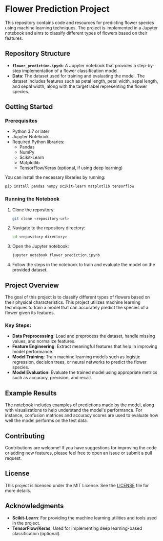 # Flower Prediction Project

This repository contains code and resources for predicting flower species using machine learning techniques. The project is implemented in a Jupyter notebook and aims to classify different types of flowers based on their features.

## Repository Structure

- **`flower_prediction.ipynb`**: A Jupyter notebook that provides a step-by-step implementation of a flower classification model.
- **Data**: The dataset used for training and evaluating the model. The dataset includes features such as petal length, petal width, sepal length, and sepal width, along with the target label representing the flower species.

## Getting Started

### Prerequisites

- Python 3.7 or later
- Jupyter Notebook
- Required Python libraries:
  - Pandas
  - NumPy
  - Scikit-Learn
  - Matplotlib
  - TensorFlow/Keras (optional, if using deep learning)

You can install the necessary libraries by running:
```sh
pip install pandas numpy scikit-learn matplotlib tensorflow
```

### Running the Notebook

1. Clone the repository:
   ```sh
   git clone <repository-url>
   ```
2. Navigate to the repository directory:
   ```sh
   cd <repository-directory>
   ```
3. Open the Jupyter notebook:
   ```sh
   jupyter notebook flower_prediction.ipynb
   ```
4. Follow the steps in the notebook to train and evaluate the model on the provided dataset.

## Project Overview

The goal of this project is to classify different types of flowers based on their physical characteristics. This project utilizes machine learning techniques to train a model that can accurately predict the species of a flower given its features.

### Key Steps:

- **Data Preprocessing**: Load and preprocess the dataset, handle missing values, and normalize features.
- **Feature Engineering**: Extract meaningful features that help in improving model performance.
- **Model Training**: Train machine learning models such as logistic regression, decision trees, or neural networks to predict the flower species.
- **Model Evaluation**: Evaluate the trained model using appropriate metrics such as accuracy, precision, and recall.

## Example Results

The notebook includes examples of predictions made by the model, along with visualizations to help understand the model's performance. For instance, confusion matrices and accuracy scores are used to evaluate how well the model performs on the test data.

## Contributing

Contributions are welcome! If you have suggestions for improving the code or adding new features, please feel free to open an issue or submit a pull request.

## License

This project is licensed under the MIT License. See the [LICENSE](LICENSE) file for more details.

## Acknowledgments

- **Scikit-Learn**: For providing the machine learning utilities and tools used in the project.
- **TensorFlow/Keras**: Used for implementing deep learning-based classification (optional).

